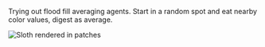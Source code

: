 Trying out flood fill averaging agents. Start in a random spot and eat nearby color values, digest as average.

![Sloth rendered in patches](https://grant-uploader.s3.amazonaws.com/2024-08-01-18-19-55-800.jpg)
